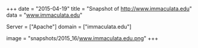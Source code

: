 
+++
date = "2015-04-19"
title = "Snapshot of http://www.immaculata.edu"
data = "www.immaculata.edu"

Server = ["Apache"]
domain = ["immaculata.edu"]

  image = "snapshots/2015_16/www.immaculata.edu.png"
+++
#
